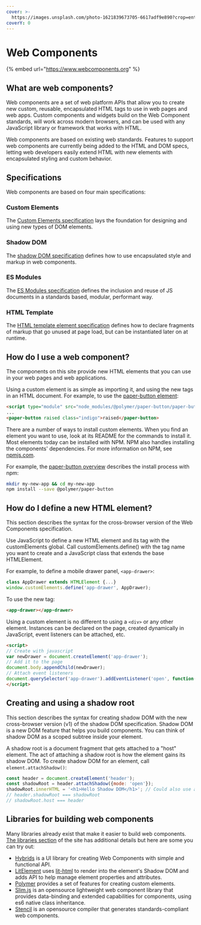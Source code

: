 ```yaml
---
cover: >-
  https://images.unsplash.com/photo-1621839673705-6617adf9e890?crop=entropy&cs=srgb&fm=jpg&ixid=MnwxOTcwMjR8MHwxfHNlYXJjaHwzfHxodG1sfGVufDB8fHx8MTYzNTkwODI5Ng&ixlib=rb-1.2.1&q=85
coverY: 0
---
```


# Web Components

{% embed url="https://www.webcomponents.org" %}

## What are web components? <a href="what-are-web-components" id="what-are-web-components"></a>

Web components are a set of web platform APIs that allow you to create new custom, reusable, encapsulated HTML tags to use in web pages and web apps. Custom components and widgets build on the Web Component standards, will work across modern browsers, and can be used with any JavaScript library or framework that works with HTML.

Web components are based on existing web standards. Features to support web components are currently being added to the HTML and DOM specs, letting web developers easily extend HTML with new elements with encapsulated styling and custom behavior.

## Specifications <a href="specifications" id="specifications"></a>

Web components are based on four main specifications:

### Custom Elements <a href="custom-elements" id="custom-elements"></a>

The [Custom Elements specification](https://w3c.github.io/webcomponents/spec/custom/) lays the foundation for designing and using new types of DOM elements.

### Shadow DOM <a href="shadow-dom" id="shadow-dom"></a>

The [shadow DOM specification](https://w3c.github.io/webcomponents/spec/shadow/) defines how to use encapsulated style and markup in web components.

### ES Modules <a href="es-modules" id="es-modules"></a>

The [ES Modules specification](https://html.spec.whatwg.org/multipage/webappapis.html#integration-with-the-javascript-module-system) defines the inclusion and reuse of JS documents in a standards based, modular, performant way.

### HTML Template <a href="html-template" id="html-template"></a>

The [HTML template element specification](https://html.spec.whatwg.org/multipage/scripting.html#the-template-element/) defines how to declare fragments of markup that go unused at page load, but can be instantiated later on at runtime.

## How do I use a web component? <a href="how-do-i-use-a-web-component" id="how-do-i-use-a-web-component"></a>

The components on this site provide new HTML elements that you can use in your web pages and web applications.

Using a custom element is as simple as importing it, and using the new tags in an HTML document. For example, to use the [paper-button element](https://www.webcomponents.org/element/@polymer/paper-button):

```html
<script type="module" src="node_modules/@polymer/paper-button/paper-button.js"></script>
...
<paper-button raised class="indigo">raised</paper-button>
```

There are a number of ways to install custom elements. When you find an element you want to use, look at its README for the commands to install it. Most elements today can be installed with NPM. NPM also handles installing the components' dependencies. For more information on NPM, see [npmjs.com](https://www.npmjs.com).

For example, the [paper-button overview](https://www.webcomponents.org/element/@polymer/paper-button) describes the install process with npm:

```bash
mkdir my-new-app && cd my-new-app
npm install --save @polymer/paper-button
```

## How do I define a new HTML element? <a href="how-do-i-define-a-new-html-element" id="how-do-i-define-a-new-html-element"></a>

This section describes the syntax for the cross-browser version of the Web Components specification.

Use JavaScript to define a new HTML element and its tag with the customElements global. Call customElements.define() with the tag name you want to create and a JavaScript class that extends the base HTMLElement.

For example, to define a mobile drawer panel, `<app-drawer>`:

```javascript
class AppDrawer extends HTMLElement {...}
window.customElements.define('app-drawer', AppDrawer);
```

To use the new tag:

```html
<app-drawer></app-drawer>
```

Using a custom element is no different to using a `<div>` or any other element. Instances can be declared on the page, created dynamically in JavaScript, event listeners can be attached, etc.

```html
<script>
// Create with javascript
var newDrawer = document.createElement('app-drawer');
// Add it to the page
document.body.appendChild(newDrawer);
// Attach event listeners
document.querySelector('app-drawer').addEventListener('open', function() {...});
</script>
```

## Creating and using a shadow root <a href="creating-and-using-a-shadow-root" id="creating-and-using-a-shadow-root"></a>

This section describes the syntax for creating shadow DOM with the new cross-browser version (v1) of the shadow DOM specification. Shadow DOM is a new DOM feature that helps you build components. You can think of shadow DOM as a scoped subtree inside your element.

A shadow root is a document fragment that gets attached to a "host" element. The act of attaching a shadow root is how the element gains its shadow DOM. To create shadow DOM for an element, call `element.attachShadow()`:

```javascript
const header = document.createElement('header');
const shadowRoot = header.attachShadow({mode: 'open'});
shadowRoot.innerHTML = '<h1>Hello Shadow DOM</h1>'; // Could also use appendChild().
// header.shadowRoot === shadowRoot
// shadowRoot.host === header
```

## Libraries for building web components <a href="libraries-for-building-web-components" id="libraries-for-building-web-components"></a>

Many libraries already exist that make it easier to build web components. [The libraries section](https://www.webcomponents.org/libraries) of the site has additional details but here are some you can try out:

* [Hybrids](https://github.com/hybridsjs/hybrids) is a UI library for creating Web Components with simple and functional API.
* [LitElement](https://github.com/Polymer/lit-element) uses [lit-html](https://github.com/Polymer/lit-html) to render into the element's Shadow DOM and adds API to help manage element properties and attributes.
* [Polymer](https://www.polymer-project.org) provides a set of features for creating custom elements.
* [Slim.js](http://slimjs.com) is an opensource lightweight web component library that provides data-binding and extended capabilities for components, using es6 native class inheritance.
* [Stencil](https://stenciljs.com) is an opensource compiler that generates standards-compliant web components.
